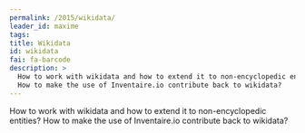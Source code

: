 ```yaml
---
permalink: /2015/wikidata/
leader_id: maxime
tags: 
title: Wikidata
id: wikidata
fai: fa-barcode
description: >
  How to work with wikidata and how to extend it to non-encyclopedic entities? 
  How to make the use of Inventaire.io contribute back to wikidata?
---
```


How to work with wikidata and how to extend it to non-encyclopedic entities? 
  How to make the use of Inventaire.io contribute back to wikidata?